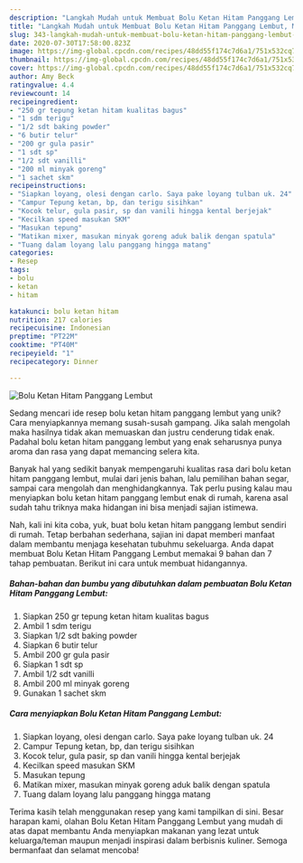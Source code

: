 ```yaml
---
description: "Langkah Mudah untuk Membuat Bolu Ketan Hitam Panggang Lembut, Menggugah Selera"
title: "Langkah Mudah untuk Membuat Bolu Ketan Hitam Panggang Lembut, Menggugah Selera"
slug: 343-langkah-mudah-untuk-membuat-bolu-ketan-hitam-panggang-lembut-menggugah-selera
date: 2020-07-30T17:58:00.823Z
image: https://img-global.cpcdn.com/recipes/48dd55f174c7d6a1/751x532cq70/bolu-ketan-hitam-panggang-lembut-foto-resep-utama.jpg
thumbnail: https://img-global.cpcdn.com/recipes/48dd55f174c7d6a1/751x532cq70/bolu-ketan-hitam-panggang-lembut-foto-resep-utama.jpg
cover: https://img-global.cpcdn.com/recipes/48dd55f174c7d6a1/751x532cq70/bolu-ketan-hitam-panggang-lembut-foto-resep-utama.jpg
author: Amy Beck
ratingvalue: 4.4
reviewcount: 14
recipeingredient:
- "250 gr tepung ketan hitam kualitas bagus"
- "1 sdm terigu"
- "1/2 sdt baking powder"
- "6 butir telur"
- "200 gr gula pasir"
- "1 sdt sp"
- "1/2 sdt vanilli"
- "200 ml minyak goreng"
- "1 sachet skm"
recipeinstructions:
- "Siapkan loyang, olesi dengan carlo. Saya pake loyang tulban uk. 24"
- "Campur Tepung ketan, bp, dan terigu sisihkan"
- "Kocok telur, gula pasir, sp dan vanili hingga kental berjejak"
- "Kecilkan speed masukan SKM"
- "Masukan tepung"
- "Matikan mixer, masukan minyak goreng aduk balik dengan spatula"
- "Tuang dalam loyang lalu panggang hingga matang"
categories:
- Resep
tags:
- bolu
- ketan
- hitam

katakunci: bolu ketan hitam 
nutrition: 217 calories
recipecuisine: Indonesian
preptime: "PT22M"
cooktime: "PT40M"
recipeyield: "1"
recipecategory: Dinner

---
```



![Bolu Ketan Hitam Panggang Lembut](https://img-global.cpcdn.com/recipes/48dd55f174c7d6a1/751x532cq70/bolu-ketan-hitam-panggang-lembut-foto-resep-utama.jpg)

Sedang mencari ide resep bolu ketan hitam panggang lembut yang unik? Cara menyiapkannya memang susah-susah gampang. Jika salah mengolah maka hasilnya tidak akan memuaskan dan justru cenderung tidak enak. Padahal bolu ketan hitam panggang lembut yang enak seharusnya punya aroma dan rasa yang dapat memancing selera kita.

Banyak hal yang sedikit banyak mempengaruhi kualitas rasa dari bolu ketan hitam panggang lembut, mulai dari jenis bahan, lalu pemilihan bahan segar, sampai cara mengolah dan menghidangkannya. Tak perlu pusing kalau mau menyiapkan bolu ketan hitam panggang lembut enak di rumah, karena asal sudah tahu triknya maka hidangan ini bisa menjadi sajian istimewa.




Nah, kali ini kita coba, yuk, buat bolu ketan hitam panggang lembut sendiri di rumah. Tetap berbahan sederhana, sajian ini dapat memberi manfaat dalam membantu menjaga kesehatan tubuhmu sekeluarga. Anda dapat membuat Bolu Ketan Hitam Panggang Lembut memakai 9 bahan dan 7 tahap pembuatan. Berikut ini cara untuk membuat hidangannya.

<!--inarticleads1-->

##### Bahan-bahan dan bumbu yang dibutuhkan dalam pembuatan Bolu Ketan Hitam Panggang Lembut:

1. Siapkan 250 gr tepung ketan hitam kualitas bagus
1. Ambil 1 sdm terigu
1. Siapkan 1/2 sdt baking powder
1. Siapkan 6 butir telur
1. Ambil 200 gr gula pasir
1. Siapkan 1 sdt sp
1. Ambil 1/2 sdt vanilli
1. Ambil 200 ml minyak goreng
1. Gunakan 1 sachet skm




<!--inarticleads2-->

##### Cara menyiapkan Bolu Ketan Hitam Panggang Lembut:

1. Siapkan loyang, olesi dengan carlo. Saya pake loyang tulban uk. 24
1. Campur Tepung ketan, bp, dan terigu sisihkan
1. Kocok telur, gula pasir, sp dan vanili hingga kental berjejak
1. Kecilkan speed masukan SKM
1. Masukan tepung
1. Matikan mixer, masukan minyak goreng aduk balik dengan spatula
1. Tuang dalam loyang lalu panggang hingga matang




Terima kasih telah menggunakan resep yang kami tampilkan di sini. Besar harapan kami, olahan Bolu Ketan Hitam Panggang Lembut yang mudah di atas dapat membantu Anda menyiapkan makanan yang lezat untuk keluarga/teman maupun menjadi inspirasi dalam berbisnis kuliner. Semoga bermanfaat dan selamat mencoba!
